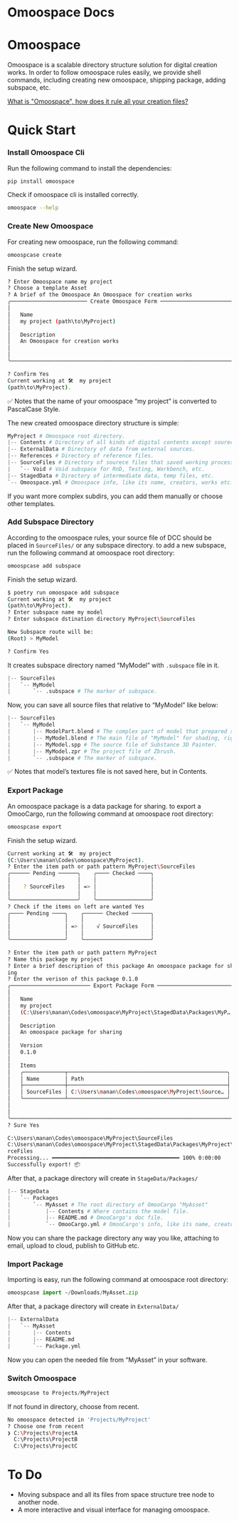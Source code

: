 # Omoospace Docs

# Omoospace

Omoospace is a scalable directory structure solution for digital creation works. In order to follow omoospace rules easily, we provide shell commands, including creating new omoospace, shipping package, adding subspace, etc.

[What is "Omoospace", how does it rule all your creation files?](https://www.notion.so/Omoospace-5eb8e068eb8445aabb7ae03b0d034724?pvs=21)

# Quick Start

### **Install Omoospace Cli**

Run the following command to install the dependencies:

```bash
pip install omoospace
```

Check if omoospace cli is installed correctly.

```bash
omoospace --help
```

### **Create New Omoospace**

For creating new omoospace, run the following command:

```bash
omoospcase create
```

Finish the setup wizard.

```bash
? Enter Omoospace name my project
? Choose a template Asset
? A brief of the Omoospace An Omoospace for creation works
╭──────────────────────── Create Omoospace Form ─────────────────────────╮
│                                                                        │
│   Name                                                                 │
│   my project (path\to\MyProject)                                       │
│                                                                        │
│   Description                                                          │
│   An Omoospace for creation works                                      │
│                                                                        │
│                                                                        │
╰────────────────────────────────────────────────────────────────────────╯

? Confirm Yes
Current working at 🛠️  my project 
(path\to\MyProject).
```

<aside>
✅ Notes that the name of your omoospace “my project” is converted to PascalCase Style.

</aside>

The new created omoospace directory structure is simple:

```python
MyProject # Omoospace root directory.
|-- Contents # Directory of all kinds of digital contents except sourece file.
|-- ExternalData # Directory of data from external sources.
|-- References # Directory of reference files.
|-- SourceFiles # Directory of sourece files that saved working process.
|   `-- Void # Void subspace for RnD, Testing, Workbench, etc.
|-- StagedData # Directory of intermediate data, temp files, etc.
`-- Omoospace.yml # Omoospace info, like its name, creators, works etc.
```

If you want more complex subdirs, you can add them manually or choose other templates.

### **Add Subspace Directory**

According to the omoospace rules, your source file of DCC should be placed in `SourceFiles/` or any subspace directory. to add a new subspace, run the following command at omoospace root directory:

```bash
omoospcase add subspace
```

Finish the setup wizard.

```bash
$ poetry run omoospace add subspace
Current working at 🛠️  my project
(path\to\MyProject).
? Enter subspace name my model
? Enter subspace dstination directory MyProject\SourceFiles

New Subspace route will be:
(Root) > MyModel

? Confirm Yes
```

It creates subspace directory named “MyModel” with `.subspace` file in it.

```python
|-- SourceFiles
|   `-- MyModel
|       `-- .subspace # The marker of subspace.
```

Now, you can save all source files that relative to “MyModel” like below:

```python
|-- SourceFiles
|   `-- MyModel
|       |-- ModelPart.blend # The complex part of model that prepared separately.
|       |-- MyModel.blend # The main file of "MyModel" for shading, riging, lookdev, etc.
|       |-- MyModel.spp # The source file of Substance 3D Painter.
|       |-- MyModel.zpr # The project file of Zbrush.
|       `-- .subspace # The marker of subspace.
```

<aside>
✅ Notes that model’s textures file is not saved here, but in Contents.

</aside>

### Export Package

An omoospace package is a data package for sharing. to export a OmooCargo, run the following command at omoospace root directory:

```python
omoospcase export
```

Finish the setup wizard.

```bash
Current working at 🛠️  my project
(C:\Users\manan\Codes\omoospace\MyProject).
? Enter the item path or path pattern MyProject\SourceFiles
╭────── Pending ──────╮    ╭──── Checked ────╮
│                     │    │                 │
│    ? SourceFiles    │ => │                 │
│                     │    │                 │
╰─────────────────────╯    ╰─────────────────╯
? Check if the items on left are wanted Yes
╭──── Pending ────╮    ╭────── Checked ──────╮
│                 │    │                     │
│                 │ => │    √ SourceFiles    │
│                 │    │                     │
╰─────────────────╯    ╰─────────────────────╯
```

```bash
? Enter the item path or path pattern MyProject
? Name this package my project
? Enter a brief description of this package An omoospace package for shar 
ing
? Enter the verison of this package 0.1.0
╭───────────────────────── Export Package Form ──────────────────────────╮
│                                                                        │
│   Name                                                                 │
│   my project                                                           │
│   (C:\Users\manan\Codes\omoospace\MyProject\StagedData\Packages\MyP…   │
│                                                                        │
│   Description                                                          │
│   An omoospace package for sharing                                     │
│                                                                        │
│   Version                                                              │
│   0.1.0                                                                │
│                                                                        │
│   Items                                                                │
│   ╭─────────────┬──────────────────────────────────────────────────╮   │
│   │ Name        │ Path                                             │   │
│   ├─────────────┼──────────────────────────────────────────────────┤   │
│   │ SourceFiles │ C:\Users\manan\Codes\omoospace\MyProject\Source… │   │
│   ╰─────────────┴──────────────────────────────────────────────────╯   │
│                                                                        │
│                                                                        │
╰────────────────────────────────────────────────────────────────────────╯
? Sure Yes

C:\Users\manan\Codes\omoospace\MyProject\SourceFiles
C:\Users\manan\Codes\omoospace\MyProject\StagedData\Packages\MyProject\Sou
rceFiles
Processing... ━━━━━━━━━━━━━━━━━━━━━━━━━━━━━━━━━━━━━━━━ 100% 0:00:00       
Successfully export! 📦
```

After that, a package directory will create in `StageData/Packages/`

```python
|-- StageData
|   `-- Packages
|       `-- MyAsset # The root directory of OmooCargo "MyAsset"
|           |-- Contents # Where contains the model file.
|           |-- README.md # OmooCargo's doc file.
|           `-- OmooCargo.yml # OmooCargo's info, like its name, creators, etc.
```

Now you can share the package directory any way you like, attaching to email, upload to cloud, publish to GitHub etc.

### Import Package

Importing is easy, run the following command at omoospace root directory:

```python
omoospcase import ~/Downloads/MyAsset.zip
```

After that, a package directory will create in `ExternalData/`

```python
|-- ExternalData
|   `-- MyAsset
|       |-- Contents
|       |-- README.md
|       `-- Package.yml
```

Now you can open the needed file from “MyAsset” in your software.

### Switch Omoospace

```python
omoospcase to Projects/MyProject
```

If not found in directory, choose from recent.

```bash
No omoospace detected in 'Projects/MyProject'
? Choose one from recent
❯ C:\Projects\ProjectA
  C:\Projects\ProjectB
  C:\Projects\ProjectC
```

# To Do

- Moving subspace and all its files from space structure tree node to another node.
- A more interactive and visual interface for managing omoospace.